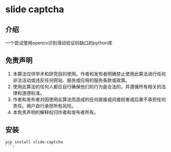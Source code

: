 # slide captcha

## 介绍
一个尝试使用opencv识别滑动验证码缺口的python库

## 免责声明

1. 本算法仅供学术和研究目的使用。作者和发布者明确禁止使用此算法进行任何非法活动或违反任何网站、服务或应用的服务条款或政策。
2. 使用此算法的任何人都应自行确保他们的行为是合法的，并遵循所有相关的法律和道德标准。
3. 作者和发布者对因使用此算法而造成的任何直接或间接损害或后果不承担任何责任。用户自行承担所有风险。
4. 本免责声明的解释权归作者和发布者所有。


## 安装
```shell
pip install slide-captcha
```·
